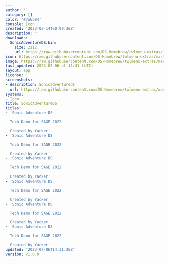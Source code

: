 ```yaml
---
author: ''
category: []
color: '#7a6b84'
console: Icon
created: '2023-03-14T20:09:36Z'
description: ''
downloads:
  SonicAdventureDS.bin:
    size: 2112
    url: https://raw.githubusercontent.com/DS-Homebrew/twlmenu-extras/master/_nds/TWiLightMenu/icons/SonicAdventureDS.bin
icon: https://raw.githubusercontent.com/DS-Homebrew/twlmenu-extras/master/_nds/TWiLightMenu/icons/gif/SonicAdventureDS.gif
image: https://raw.githubusercontent.com/DS-Homebrew/twlmenu-extras/master/_nds/TWiLightMenu/icons/gif/SonicAdventureDS.gif
last_updated: 2023-07-06 at 14:31 (UTC)
layout: app
license: ''
screenshots:
- description: Sonicadventureds
  url: https://raw.githubusercontent.com/DS-Homebrew/twlmenu-extras/master/_nds/TWiLightMenu/icons/gif/SonicAdventureDS.gif
systems:
- Icon
title: SonicAdventureDS
titles:
- 'Sonic Adventure DS

  Tech Demo for SAGE 2022

  Created by Yacker'
- 'Sonic Adventure DS

  Tech Demo for SAGE 2022

  Created by Yacker'
- 'Sonic Adventure DS

  Tech Demo for SAGE 2022

  Created by Yacker'
- 'Sonic Adventure DS

  Tech Demo for SAGE 2022

  Created by Yacker'
- 'Sonic Adventure DS

  Tech Demo for SAGE 2022

  Created by Yacker'
- 'Sonic Adventure DS

  Tech Demo for SAGE 2022

  Created by Yacker'
updated: '2023-07-06T14:31:36Z'
version: v1.0.0
---
```

